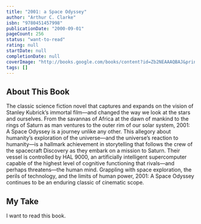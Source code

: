 ```yaml
---
title: "2001: a Space Odyssey"
author: "Arthur C. Clarke"
isbn: "9780451457998"
publicationDate: "2000-09-01"
pageCount: 256
status: "want-to-read"
rating: null
startDate: null
completionDate: null
coverImage: "http://books.google.com/books/content?id=Zb2NEAAAQBAJ&printsec=frontcover&img=1&zoom=1&source=gbs_api"
tags: []
---
```


## About This Book

The classic science fiction novel that captures and expands on the vision of Stanley Kubrick’s immortal film—and changed the way we look at the stars and ourselves. From the savannas of Africa at the dawn of mankind to the rings of Saturn as man ventures to the outer rim of our solar system, 2001: A Space Odyssey is a journey unlike any other. This allegory about humanity’s exploration of the universe—and the universe’s reaction to humanity—is a hallmark achievement in storytelling that follows the crew of the spacecraft Discovery as they embark on a mission to Saturn. Their vessel is controlled by HAL 9000, an artificially intelligent supercomputer capable of the highest level of cognitive functioning that rivals—and perhaps threatens—the human mind. Grappling with space exploration, the perils of technology, and the limits of human power, 2001: A Space Odyssey continues to be an enduring classic of cinematic scope.

## My Take

I want to read this book.
